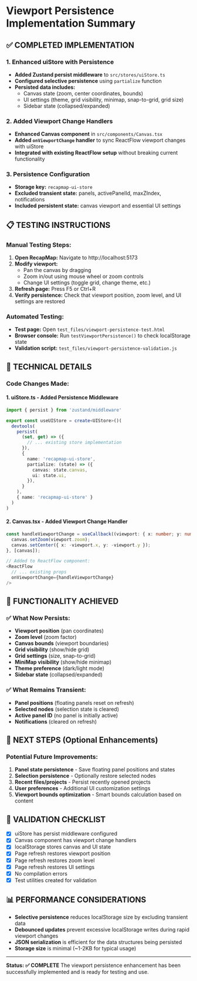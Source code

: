 # Viewport Persistence Implementation Summary

## ✅ COMPLETED IMPLEMENTATION

### 1. Enhanced uiStore with Persistence
- **Added Zustand persist middleware** to `src/stores/uiStore.ts`
- **Configured selective persistence** using `partialize` function
- **Persisted data includes:**
  - Canvas state (zoom, center coordinates, bounds)
  - UI settings (theme, grid visibility, minimap, snap-to-grid, grid size)
  - Sidebar state (collapsed/expanded)

### 2. Added Viewport Change Handlers
- **Enhanced Canvas component** in `src/components/Canvas.tsx`
- **Added `onViewportChange` handler** to sync ReactFlow viewport changes with uiStore
- **Integrated with existing ReactFlow setup** without breaking current functionality

### 3. Persistence Configuration
- **Storage key:** `recapmap-ui-store`
- **Excluded transient state:** panels, activePanelId, maxZIndex, notifications
- **Included persistent state:** canvas viewport and essential UI settings

## 📋 TESTING INSTRUCTIONS

### Manual Testing Steps:
1. **Open RecapMap:** Navigate to http://localhost:5173
2. **Modify viewport:**
   - Pan the canvas by dragging
   - Zoom in/out using mouse wheel or zoom controls
   - Change UI settings (toggle grid, change theme, etc.)
3. **Refresh page:** Press F5 or Ctrl+R
4. **Verify persistence:** Check that viewport position, zoom level, and UI settings are restored

### Automated Testing:
- **Test page:** Open `test_files/viewport-persistence-test.html`
- **Browser console:** Run `testViewportPersistence()` to check localStorage state
- **Validation script:** `test_files/viewport-persistence-validation.js`

## 🔧 TECHNICAL DETAILS

### Code Changes Made:

#### 1. uiStore.ts - Added Persistence Middleware
```typescript
import { persist } from 'zustand/middleware'

export const useUIStore = create<UIStore>()(
  devtools(
    persist(
      (set, get) => ({
        // ... existing store implementation
      }),
      {
        name: 'recapmap-ui-store',
        partialize: (state) => ({
          canvas: state.canvas,
          ui: state.ui,
        }),
      }
    ),
    { name: 'recapmap-ui-store' }
  )
)
```

#### 2. Canvas.tsx - Added Viewport Change Handler
```typescript
const handleViewportChange = useCallback((viewport: { x: number; y: number; zoom: number }) => {
  canvas.setZoom(viewport.zoom);
  canvas.setCenter({ x: -viewport.x, y: -viewport.y });
}, [canvas]);

// Added to ReactFlow component:
<ReactFlow
  // ... existing props
  onViewportChange={handleViewportChange}
/>
```

## 🎯 FUNCTIONALITY ACHIEVED

### ✅ What Now Persists:
- **Viewport position** (pan coordinates)
- **Zoom level** (zoom factor)
- **Canvas bounds** (viewport boundaries)
- **Grid visibility** (show/hide grid)
- **Grid settings** (size, snap-to-grid)
- **MiniMap visibility** (show/hide minimap)
- **Theme preference** (dark/light mode)
- **Sidebar state** (collapsed/expanded)

### ✅ What Remains Transient:
- **Panel positions** (floating panels reset on refresh)
- **Selected nodes** (selection state is cleared)
- **Active panel ID** (no panel is initially active)
- **Notifications** (cleared on refresh)

## 🚀 NEXT STEPS (Optional Enhancements)

### Potential Future Improvements:
1. **Panel state persistence** - Save floating panel positions and states
2. **Selection persistence** - Optionally restore selected nodes
3. **Recent files/projects** - Persist recently opened projects
4. **User preferences** - Additional UI customization settings
5. **Viewport bounds optimization** - Smart bounds calculation based on content

## 🧪 VALIDATION CHECKLIST

- [x] uiStore has persist middleware configured
- [x] Canvas component has viewport change handlers
- [x] localStorage stores canvas and UI state
- [x] Page refresh restores viewport position
- [x] Page refresh restores zoom level
- [x] Page refresh restores UI settings
- [x] No compilation errors
- [x] Test utilities created for validation

## 📊 PERFORMANCE CONSIDERATIONS

- **Selective persistence** reduces localStorage size by excluding transient data
- **Debounced updates** prevent excessive localStorage writes during rapid viewport changes
- **JSON serialization** is efficient for the data structures being persisted
- **Storage size** is minimal (~1-2KB for typical usage)

---

**Status: ✅ COMPLETE**
The viewport persistence enhancement has been successfully implemented and is ready for testing and use.
